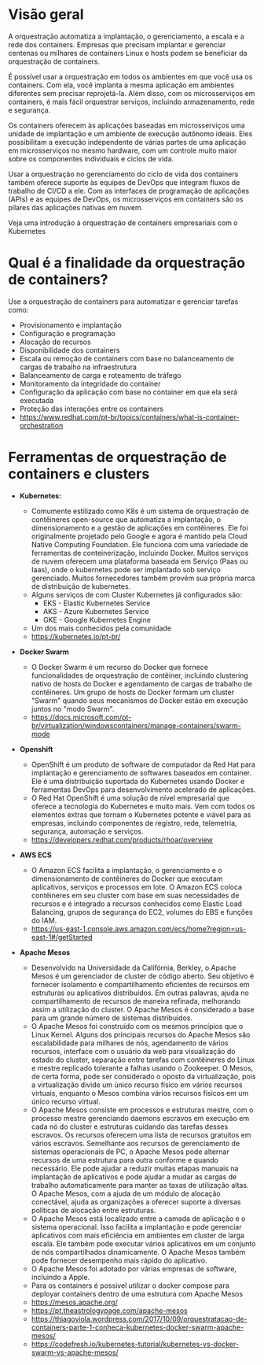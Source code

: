 
# Visão geral
<p>A orquestração automatiza a implantação, o gerenciamento, a escala e a rede dos containers. Empresas que precisam implantar e gerenciar centenas ou milhares de containers Linux e hosts podem se beneficiar da orquestração de containers.</p>

<p>É possível usar a orquestração em todos os ambientes em que você usa os containers. Com ela, você implanta a mesma aplicação em ambientes diferentes sem precisar reprojetá-la. Além disso, com os microsserviços em containers, é mais fácil orquestrar serviços, incluindo armazenamento, rede e segurança.</p>

<p>Os containers oferecem às aplicações baseadas em microsserviços uma unidade de implantação e um ambiente de execução autônomo ideais. Eles possibilitam a execução independente de várias partes de uma aplicação em microsserviços no mesmo hardware, com um controle muito maior sobre os componentes individuais e ciclos de vida.</p>

<p>Usar a orquestração no gerenciamento do ciclo de vida dos containers também oferece suporte às equipes de DevOps que integram fluxos de trabalho de CI/CD a ele. Com as interfaces de programação de aplicações (APIs) e as equipes de DevOps, os microsserviços em containers são os pilares das aplicações nativas em nuvem.</p>

<p>Veja uma introdução à orquestração de containers empresariais com o Kubernetes</p>

# Qual é a finalidade da orquestração de containers?
Use a orquestração de containers para automatizar e gerenciar tarefas como:
- Provisionamento e implantação
- Configuração e programação
- Alocação de recursos
- Disponibilidade dos containers
- Escala ou remoção de containers com base no balanceamento de cargas de trabalho na infraestrutura
- Balanceamento de carga e roteamento de tráfego
- Monitoramento da integridade do container
- Configuração da aplicação com base no container em que ela será executada
- Proteção das interações entre os containers
- https://www.redhat.com/pt-br/topics/containers/what-is-container-orchestration


# Ferramentas de orquestração de containers e clusters
- <b>Kubernetes: </b>
    - Comumente estilizado como K8s é um sistema de orquestração de contêineres open-source que automatiza a implantação, o dimensionamento e a gestão de aplicações em contêineres. Ele foi originalmente projetado pelo Google e agora é mantido pela Cloud Native Computing Foundation. Ele funciona com uma variedade de ferramentas de conteinerização, incluindo Docker.
    Muitos serviços de nuvem oferecem uma plataforma baseada em Serviço (Paas ou Iaas), onde o kubernetes pode ser implantado sob serviço gerenciado. Muitos fornecedores também provém sua própria marca de distribuição de kubernetes.
    - Alguns serviços de com Cluster Kubernetes já configurados são:
        - EKS - Elastic Kubernetes Service
        - AKS - Azure Kubernetes Service
        - GKE - Google Kubernetes Engine
    - Um dos mais conhecidos pela comunidade
    - https://kubernetes.io/pt-br/

- <b>Docker Swarm</b>
    - O Docker Swarm é um recurso do Docker que fornece funcionalidades de orquestração de contêiner, incluindo clustering nativo de hosts do Docker e agendamento de cargas de trabalho de contêineres. 
    Um grupo de hosts do Docker formam um cluster "Swarm" quando seus mecanismos do Docker estão em execução juntos no "modo Swarm". 
    - https://docs.microsoft.com/pt-br/virtualization/windowscontainers/manage-containers/swarm-mode

- <b>Openshift</b>
    - OpenShift é um produto de software de computador da Red Hat para implantação e gerenciamento de softwares baseados em container. 
    Ele é uma distribuição suportada do Kubernetes usando Docker e ferramentas DevOps para desenvolvimento acelerado de aplicações.
    - O Red Hat OpenShift é uma solução de nível empresarial que oferece a tecnologia do Kubernetes e muito mais.
    Vem com todos os elementos extras que tornam o Kubernetes potente e viável para as empresas, incluindo componentes de registro, rede, telemetria, segurança, automação e serviços.
    - https://developers.redhat.com/products/rhoar/overview

- <b>AWS ECS</b>
    - O Amazon ECS facilita a implantação, o gerenciamento e o dimensionamento de contêineres do Docker que executam aplicativos, serviços e processos em lote. O Amazon ECS coloca contêineres em seu cluster com base em suas necessidades de recursos e é integrado a recursos conhecidos como Elastic Load Balancing, grupos de segurança do EC2, volumes do EBS e funções do IAM.
    - https://us-east-1.console.aws.amazon.com/ecs/home?region=us-east-1#/getStarted

- <b>Apache Mesos</b>
    - Desenvolvido na Universidade da Califórnia, Berkley, o Apache Mesos é um gerenciador de cluster de código aberto. Seu objetivo é fornecer isolamento e compartilhamento eficientes de recursos em estruturas ou aplicativos distribuídos. Em outras palavras, ajuda no compartilhamento de recursos de maneira refinada, melhorando assim a utilização do cluster. O Apache Mesos é considerado a base para um grande número de sistemas distribuídos.
    - O Apache Mesos foi construído com os mesmos princípios que o Linux Kernel. Alguns dos principais recursos do Apache Mesos são escalabilidade para milhares de nós, agendamento de vários recursos, interface com o usuário da web para visualização do estado do cluster, separação entre tarefas com contêineres do Linux e mestre replicado tolerante a falhas usando o Zookeeper. O Mesos, de certa forma, pode ser considerado o oposto da virtualização, pois a virtualização divide um único recurso físico em vários recursos virtuais, enquanto o Mesos combina vários recursos físicos em um único recurso virtual. 
    - O Apache Mesos consiste em processos e estruturas mestre, com o processo mestre gerenciando daemons escravos em execução em cada nó do cluster e estruturas cuidando das tarefas desses escravos. Os recursos oferecem uma lista de recursos gratuitos em vários escravos.
    Semelhante aos recursos de gerenciamento de sistemas operacionais de PC, o Apache Mesos pode alternar recursos de uma estrutura para outra conforme e quando necessário. Ele pode ajudar a reduzir muitas etapas manuais na implantação de aplicativos e pode ajudar a mudar as cargas de trabalho automaticamente para manter as taxas de utilização altas. O Apache Mesos, com a ajuda de um módulo de alocação conectável, ajuda as organizações a oferecer suporte a diversas políticas de alocação entre estruturas. 
    - O Apache Mesos está localizado entre a camada de aplicação e o sistema operacional. Isso facilita a implantação e pode gerenciar aplicativos com mais eficiência em ambientes em cluster de larga escala. Ele também pode executar vários aplicativos em um conjunto de nós compartilhados dinamicamente. O Apache Mesos também pode fornecer desempenho mais rápido do aplicativo.
    - O Apache Mesos foi adotado por várias empresas de software, incluindo a Apple.
    - Para os containers é possivel utilizar o docker compose para deployar containers dentro de uma estrutura com Apache Mesos
    - https://mesos.apache.org/
    - https://pt.theastrologypage.com/apache-mesos
    - https://thiagoviola.wordpress.com/2017/10/09/orquestratacao-de-containers-parte-1-conheca-kubernetes-docker-swarm-apache-mesos/
    - https://codefresh.io/kubernetes-tutorial/kubernetes-vs-docker-swarm-vs-apache-mesos/
